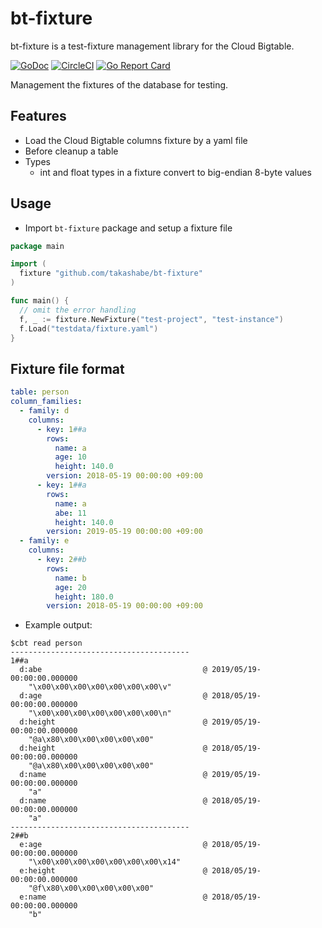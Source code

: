 # bt-fixture

bt-fixture is a test-fixture management library for the Cloud Bigtable.

[![GoDoc](https://godoc.org/github.com/takashabe/bt-fixture?status.svg)](https://godoc.org/github.com/takashabe/bt-fixture)
[![CircleCI](https://circleci.com/gh/takashabe/bt-fixture.svg?style=shield)](https://circleci.com/gh/takashabe/bt-fixture)
[![Go Report Card](https://goreportcard.com/badge/github.com/takashabe/bt-fixture)](https://goreportcard.com/report/github.com/takashabe/bt-fixture)

Management the fixtures of the database for testing.

## Features

- Load the Cloud Bigtable columns fixture by a yaml file
- Before cleanup a table
- Types
    - int and float types in a fixture convert to big-endian 8-byte values

## Usage

- Import `bt-fixture` package and setup a fixture file

```go
package main

import (
  fixture "github.com/takashabe/bt-fixture"
)

func main() {
  // omit the error handling
  f, _ := fixture.NewFixture("test-project", "test-instance")
  f.Load("testdata/fixture.yaml")
}
```

## Fixture file format

```yaml
table: person
column_families:
  - family: d
    columns:
      - key: 1##a
        rows:
          name: a
          age: 10
          height: 140.0
        version: 2018-05-19 00:00:00 +09:00
      - key: 1##a
        rows:
          name: a
          abe: 11
          height: 140.0
        version: 2019-05-19 00:00:00 +09:00
  - family: e
    columns:
      - key: 2##b
        rows:
          name: b
          age: 20
          height: 180.0
        version: 2018-05-19 00:00:00 +09:00
```

- Example output:

```
$cbt read person
----------------------------------------
1##a
  d:abe                                    @ 2019/05/19-00:00:00.000000
    "\x00\x00\x00\x00\x00\x00\x00\v"
  d:age                                    @ 2018/05/19-00:00:00.000000
    "\x00\x00\x00\x00\x00\x00\x00\n"
  d:height                                 @ 2019/05/19-00:00:00.000000
    "@a\x80\x00\x00\x00\x00\x00"
  d:height                                 @ 2018/05/19-00:00:00.000000
    "@a\x80\x00\x00\x00\x00\x00"
  d:name                                   @ 2019/05/19-00:00:00.000000
    "a"
  d:name                                   @ 2018/05/19-00:00:00.000000
    "a"
----------------------------------------
2##b
  e:age                                    @ 2018/05/19-00:00:00.000000
    "\x00\x00\x00\x00\x00\x00\x00\x14"
  e:height                                 @ 2018/05/19-00:00:00.000000
    "@f\x80\x00\x00\x00\x00\x00"
  e:name                                   @ 2018/05/19-00:00:00.000000
    "b"
```
